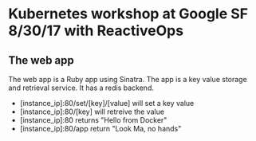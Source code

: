 # Kubernetes workshop at Google SF 8/30/17 with ReactiveOps




## The web app
The web app is a Ruby app using Sinatra. The app is a key value storage and retrieval service. It has a redis backend. 
* [instance_ip]:80/set/[key]/[value] will set a key value 
* [instance_ip]:80/[key] will retreive the value
* [instance_ip]:80 returns "Hello from Docker"
* [instance_ip]:80/app return "Look Ma, no hands"
